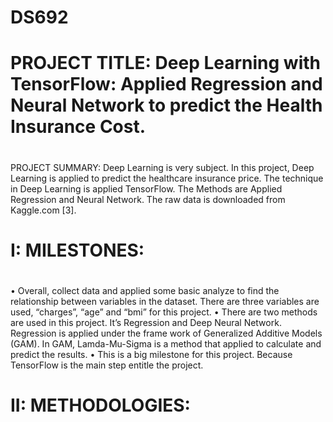 # DS692
# PROJECT TITLE: Deep Learning with TensorFlow: Applied Regression and Neural Network to predict the Health Insurance Cost.
#
#
PROJECT SUMMARY: 
Deep Learning is very subject. In this project, Deep Learning is applied to predict the healthcare insurance price. The technique in Deep Learning is applied TensorFlow. The Methods are Applied Regression and Neural Network. The raw data is downloaded from Kaggle.com [3].
#
#
# I: MILESTONES: 
# 
 •	Overall, collect data and applied some basic analyze to find the relationship between variables in the dataset.  There are three variables are used, “charges”, “age” and “bmi” for this project.
 •	There are two methods are used in this project. It’s Regression and Deep Neural Network.  Regression is applied under the frame work of Generalized Additive Models (GAM).  In GAM, Lamda-Mu-Sigma is a method that applied to calculate and predict the results.
 •	This is a big milestone for this project.  Because TensorFlow is the main step entitle the project. 
#
# II: METHODOLOGIES:
